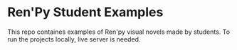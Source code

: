 # Ren'Py Student Examples
This repo containes examples of Ren'py visual novels made by students. To run the projects locally, live server is needed.